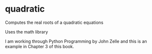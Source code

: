 # quadratic

Computes the real roots of a quadratic equations

Uses the math library

I am working through Python Programming by John Zelle and this is an example in Chapter 3 of this book.
